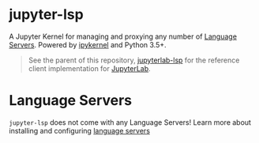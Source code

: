 # jupyter-lsp

A Jupyter Kernel for managing and proxying any number of [Language Servers][language-server].
Powered by [ipykernel][] and Python 3.5+.

> See the parent of this repository,
> [jupyterlab-lsp](https://github.com/krassowski/jupyterlab-lsp) for the
> reference client implementation for [JupyterLab][].

# Language Servers

`jupyter-lsp` does not come with any Language Servers! Learn more about installing
and configuring [language servers](../../docs/LANGUAGESERVERS.md)

[ipykernel]: https://github.com/ipython/ipykernel
[jupyter-lsp]: https://github.com/krassowski/jupyterlab-lsp.git
[jupyterlab]: https://github.com/jupyterlab/jupyterlab
[langserver]: https://langserver.org
[language-server]: https://microsoft.github.io/language-server-protocol/specification
[lsp-implementations]: https://microsoft.github.io/language-server-protocol/implementors/servers
